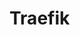 <!-- generated by markdown-notes-tree -->

# Traefik

<!-- optional markdown-notes-tree directory description starts here -->

<!-- optional markdown-notes-tree directory description ends here -->


